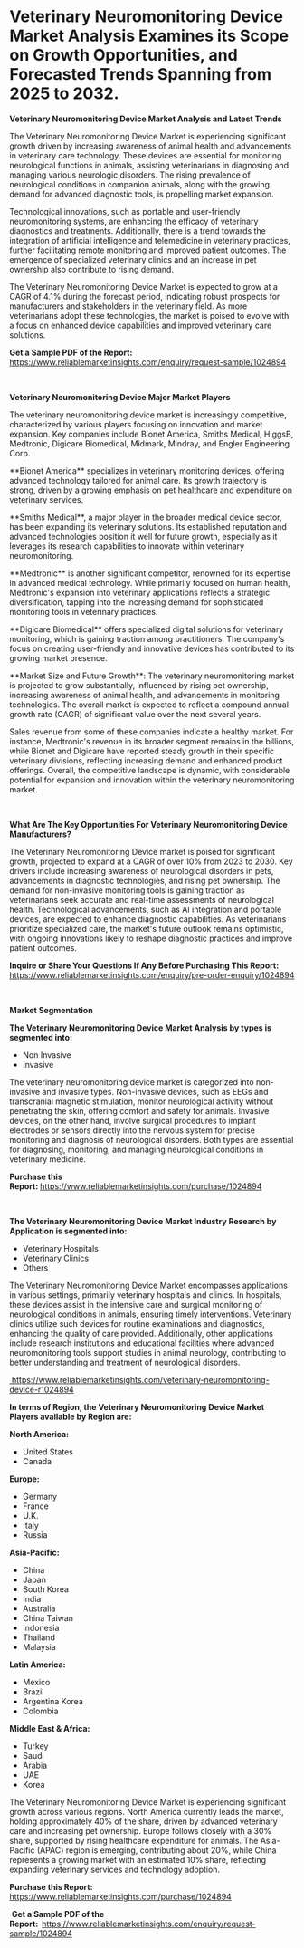 <p><h1>Veterinary Neuromonitoring Device Market Analysis Examines its Scope on Growth Opportunities, and Forecasted Trends Spanning from 2025 to 2032.</h1></p><p><strong>Veterinary Neuromonitoring Device Market Analysis and Latest Trends</strong></p>
<p><p>The Veterinary Neuromonitoring Device Market is experiencing significant growth driven by increasing awareness of animal health and advancements in veterinary care technology. These devices are essential for monitoring neurological functions in animals, assisting veterinarians in diagnosing and managing various neurologic disorders. The rising prevalence of neurological conditions in companion animals, along with the growing demand for advanced diagnostic tools, is propelling market expansion.</p><p>Technological innovations, such as portable and user-friendly neuromonitoring systems, are enhancing the efficacy of veterinary diagnostics and treatments. Additionally, there is a trend towards the integration of artificial intelligence and telemedicine in veterinary practices, further facilitating remote monitoring and improved patient outcomes. The emergence of specialized veterinary clinics and an increase in pet ownership also contribute to rising demand.</p><p>The Veterinary Neuromonitoring Device Market is expected to grow at a CAGR of 4.1% during the forecast period, indicating robust prospects for manufacturers and stakeholders in the veterinary field. As more veterinarians adopt these technologies, the market is poised to evolve with a focus on enhanced device capabilities and improved veterinary care solutions.</p></p>
<p><strong>Get a Sample PDF of the Report:&nbsp;</strong> <a href="https://www.reliablemarketinsights.com/enquiry/request-sample/1024894?utm_campaign=3455&utm_medium=2&utm_source=Github&utm_content=ia&utm_term=18042025&utm_id=veterinary-neuromonitoring-device">https://www.reliablemarketinsights.com/enquiry/request-sample/1024894</a></p>
<p>&nbsp;</p>
<p><strong>Veterinary Neuromonitoring Device Major Market Players</strong></p>
<p><p>The veterinary neuromonitoring device market is increasingly competitive, characterized by various players focusing on innovation and market expansion. Key companies include Bionet America, Smiths Medical, HiggsB, Medtronic, Digicare Biomedical, Midmark, Mindray, and Engler Engineering Corp.</p><p>**Bionet America** specializes in veterinary monitoring devices, offering advanced technology tailored for animal care. Its growth trajectory is strong, driven by a growing emphasis on pet healthcare and expenditure on veterinary services. </p><p>**Smiths Medical**, a major player in the broader medical device sector, has been expanding its veterinary solutions. Its established reputation and advanced technologies position it well for future growth, especially as it leverages its research capabilities to innovate within veterinary neuromonitoring.</p><p>**Medtronic** is another significant competitor, renowned for its expertise in advanced medical technology. While primarily focused on human health, Medtronic's expansion into veterinary applications reflects a strategic diversification, tapping into the increasing demand for sophisticated monitoring tools in veterinary practices.</p><p>**Digicare Biomedical** offers specialized digital solutions for veterinary monitoring, which is gaining traction among practitioners. The company's focus on creating user-friendly and innovative devices has contributed to its growing market presence.</p><p>**Market Size and Future Growth**: The veterinary neuromonitoring market is projected to grow substantially, influenced by rising pet ownership, increasing awareness of animal health, and advancements in monitoring technologies. The overall market is expected to reflect a compound annual growth rate (CAGR) of significant value over the next several years.</p><p>Sales revenue from some of these companies indicate a healthy market. For instance, Medtronic's revenue in its broader segment remains in the billions, while Bionet and Digicare have reported steady growth in their specific veterinary divisions, reflecting increasing demand and enhanced product offerings. Overall, the competitive landscape is dynamic, with considerable potential for expansion and innovation within the veterinary neuromonitoring market.</p></p>
<p>&nbsp;</p>
<p><strong>What Are The Key Opportunities For Veterinary Neuromonitoring Device Manufacturers?</strong></p>
<p><p>The Veterinary Neuromonitoring Device market is poised for significant growth, projected to expand at a CAGR of over 10% from 2023 to 2030. Key drivers include increasing awareness of neurological disorders in pets, advancements in diagnostic technologies, and rising pet ownership. The demand for non-invasive monitoring tools is gaining traction as veterinarians seek accurate and real-time assessments of neurological health. Technological advancements, such as AI integration and portable devices, are expected to enhance diagnostic capabilities. As veterinarians prioritize specialized care, the market's future outlook remains optimistic, with ongoing innovations likely to reshape diagnostic practices and improve patient outcomes.</p></p>
<p><strong>Inquire or Share Your Questions If Any Before Purchasing This Report:</strong> <a href="https://www.reliablemarketinsights.com/enquiry/pre-order-enquiry/1024894?utm_campaign=3455&utm_medium=2&utm_source=Github&utm_content=ia&utm_term=18042025&utm_id=veterinary-neuromonitoring-device">https://www.reliablemarketinsights.com/enquiry/pre-order-enquiry/1024894</a></p>
<p>&nbsp;</p>
<p><strong>Market Segmentation</strong></p>
<p><strong>The Veterinary Neuromonitoring Device Market Analysis by types is segmented into:</strong></p>
<p><ul><li>Non Invasive</li><li>Invasive</li></ul></p>
<p><p>The veterinary neuromonitoring device market is categorized into non-invasive and invasive types. Non-invasive devices, such as EEGs and transcranial magnetic stimulation, monitor neurological activity without penetrating the skin, offering comfort and safety for animals. Invasive devices, on the other hand, involve surgical procedures to implant electrodes or sensors directly into the nervous system for precise monitoring and diagnosis of neurological disorders. Both types are essential for diagnosing, monitoring, and managing neurological conditions in veterinary medicine.</p></p>
<p><strong>Purchase this Report:&nbsp;</strong><a href="https://www.reliablemarketinsights.com/purchase/1024894?utm_campaign=3455&utm_medium=2&utm_source=Github&utm_content=ia&utm_term=18042025&utm_id=veterinary-neuromonitoring-device">https://www.reliablemarketinsights.com/purchase/1024894</a></p>
<p>&nbsp;</p>
<p><strong>The Veterinary Neuromonitoring Device Market Industry Research by Application is segmented into:</strong></p>
<p><ul><li>Veterinary Hospitals</li><li>Veterinary Clinics</li><li>Others</li></ul></p>
<p><p>The Veterinary Neuromonitoring Device Market encompasses applications in various settings, primarily veterinary hospitals and clinics. In hospitals, these devices assist in the intensive care and surgical monitoring of neurological conditions in animals, ensuring timely interventions. Veterinary clinics utilize such devices for routine examinations and diagnostics, enhancing the quality of care provided. Additionally, other applications include research institutions and educational facilities where advanced neuromonitoring tools support studies in animal neurology, contributing to better understanding and treatment of neurological disorders.</p></p>
<p><a href="https://www.reliablemarketinsights.com/veterinary-neuromonitoring-device-r1024894?utm_campaign=3455&utm_medium=2&utm_source=Github&utm_content=ia&utm_term=18042025&utm_id=veterinary-neuromonitoring-device">&nbsp;https://www.reliablemarketinsights.com/veterinary-neuromonitoring-device-r1024894</a></p>
<p><strong>In terms of Region, the Veterinary Neuromonitoring Device Market Players available by Region are:</strong></p>
<p>
    <p> <strong> North America: </strong>
        <ul>
            <li>United States</li>
            <li>Canada</li>
        </ul>
        </p> 
    <p> <strong> Europe: </strong>
        <ul>
            <li>Germany</li>
            <li>France</li>
            <li>U.K.</li>
            <li>Italy</li>
            <li>Russia</li>
        </ul>
        </p> 
    <p> <strong> Asia-Pacific: </strong>
        <ul>
            <li>China</li>
            <li>Japan</li>
            <li>South Korea</li>
            <li>India</li>
            <li>Australia</li>
            <li>China Taiwan</li>
            <li>Indonesia</li>
            <li>Thailand</li>
            <li>Malaysia</li>
        </ul>
        </p> 
    <p> <strong> Latin America: </strong>
        <ul>
            <li>Mexico</li>
            <li>Brazil</li>
            <li>Argentina Korea</li>
            <li>Colombia</li>
        </ul>
        </p> 
    <p> <strong> Middle East & Africa: </strong>
        <ul>
            <li>Turkey</li>
            <li>Saudi</li>
            <li>Arabia</li>
            <li>UAE</li>
            <li>Korea</li>
        </ul>
    </p>
    </p>
<p><p>The Veterinary Neuromonitoring Device Market is experiencing significant growth across various regions. North America currently leads the market, holding approximately 40% of the share, driven by advanced veterinary care and increasing pet ownership. Europe follows closely with a 30% share, supported by rising healthcare expenditure for animals. The Asia-Pacific (APAC) region is emerging, contributing about 20%, while China represents a growing market with an estimated 10% share, reflecting expanding veterinary services and technology adoption.</p></p>
<p><strong>Purchase this Report: </strong><a href="https://www.reliablemarketinsights.com/purchase/1024894?utm_campaign=3455&utm_medium=2&utm_source=Github&utm_content=ia&utm_term=18042025&utm_id=veterinary-neuromonitoring-device">https://www.reliablemarketinsights.com/purchase/1024894</a></p>
<p>&nbsp;<strong>Get a Sample PDF of the Report:&nbsp;&nbsp;</strong><a href="https://www.reliablemarketinsights.com/enquiry/request-sample/1024894?utm_campaign=3455&utm_medium=2&utm_source=Github&utm_content=ia&utm_term=18042025&utm_id=veterinary-neuromonitoring-device">https://www.reliablemarketinsights.com/enquiry/request-sample/1024894</a></p>
<p><strong></strong></p>
<p><p></p><p></p><p></p></p>